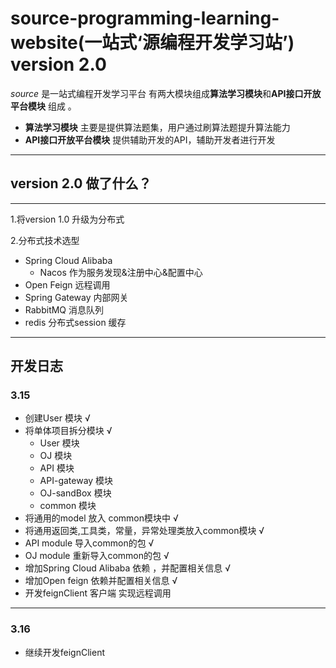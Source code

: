 # source-programming-learning-website(一站式‘源编程开发学习站’) version 2.0  

*source* 是一站式编程开发学习平台 有两大模块组成**算法学习模块**和**API接口开放平台模块**
组成 。
- **算法学习模块** 主要是提供算法题集，用户通过刷算法题提升算法能力
- **API接口开放平台模块** 提供辅助开发的API，辅助开发者进行开发
___

## version 2.0 做了什么？

--- 

1.将version 1.0 升级为分布式  

2.分布式技术选型    
- Spring Cloud Alibaba
  - Nacos 作为服务发现&注册中心&配置中心
- Open Feign 远程调用
- Spring Gateway 内部网关
- RabbitMQ 消息队列
- redis 分布式session 缓存

___

## 开发日志

### 3.15
- 创建User 模块 √
- 将单体项目拆分模块 √
   - User 模块
   - OJ 模块
   - API 模块
   - API-gateway 模块
   - OJ-sandBox 模块
   - common 模块
- 将通用的model 放入 common模块中 √
- 将通用返回类,工具类，常量，异常处理类放入common模块 √
- API module 导入common的包 √
- OJ module 重新导入common的包 √
- 增加Spring Cloud Alibaba 依赖 ，并配置相关信息 √
- 增加Open feign 依赖并配置相关信息 √
- 开发feignClient 客户端 实现远程调用

---

### 3.16
- 继续开发feignClient 




